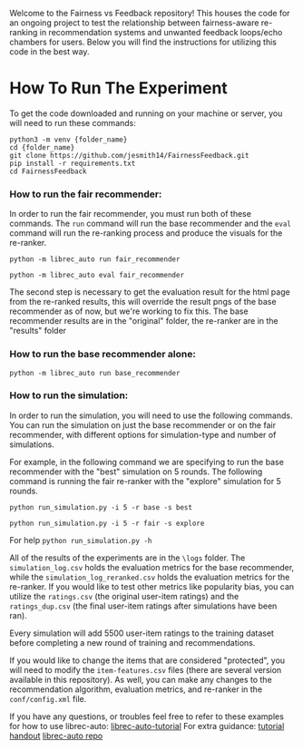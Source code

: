 Welcome to the Fairness vs Feedback repository! This houses the code for an ongoing project to test the relationship between fairness-aware re-ranking in recommendation systems and unwanted feedback loops/echo chambers for users. Below you will find the instructions for utilizing this code in the best way.

# How To Run The Experiment
To get the code downloaded and running on your machine or server, you will need to run these commands:

```
python3 -m venv {folder_name}
cd {folder_name}
git clone https://github.com/jesmith14/FairnessFeedback.git
pip install -r requirements.txt
cd FairnessFeedback
```

### How to run the fair recommender:
In order to run the fair recommender, you must run both of these commands. The `run` command will run the base recommender and the `eval` command will run the re-ranking process and produce the visuals for the re-ranker.

`python -m librec_auto run fair_recommender`

`python -m librec_auto eval fair_recommender`

The second step is necessary to get the evaluation result for the html page from the re-ranked results, this will override the result pngs of the base recommender as of now, but we're working to fix this. The base recommender results are in the "original" folder, the re-ranker are in the "results" folder

### How to run the base recommender alone:

`python -m librec_auto run base_recommender`

### How to run the simulation:
In order to run the simulation, you will need to use the following commands. You can run the simulation on just the base recommender or on the fair recommender, with different options for simulation-type and number of simulations.

For example, in the following command we are specifying to run the base recommender with the "best" simulation on 5 rounds. The following command is running the fair re-ranker with the "explore" simulation for 5 rounds.

`python run_simulation.py -i 5 -r base -s best`

`python run_simulation.py -i 5 -r fair -s explore`

For help
`python run_simulation.py -h`

All of the results of the experiments are in the `\logs` folder. The `simulation_log.csv` holds the evaluation metrics for the base recommender, while the `simulation_log_reranked.csv` holds the evaluation metrics for the re-ranker. If you would like to test other metrics like popularity bias, you can utilize the `ratings.csv` (the original user-item ratings) and the `ratings_dup.csv` (the final user-item ratings after simulations have been ran).

Every simulation will add 5500 user-item ratings to the training dataset before completing a new round of training and recommendations.

If you would like to change the items that are considered "protected", you will need to modify the `item-features.csv` files (there are several version available in this repository). As well, you can make any changes to the recommendation algorithm, evaluation metrics, and re-ranker in the `conf/config.xml` file.

If you have any questions, or troubles feel free to refer to these examples for how to use librec-auto:
[librec-auto-tutorial](https://github.com/that-recsys-lab/librec-auto-tutorial)
For extra guidance: [tutorial handout](https://docs.google.com/document/d/1ybazjee50e41pVwoN4CrEuRvcKfmDwQ-ZiGLrwmEUcM/edit?usp=sharing)
[librec-auto repo](https://github.com/that-recsys-lab/librec-auto)
